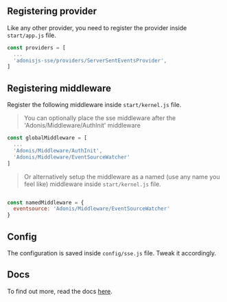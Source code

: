 ## Registering provider

Like any other provider, you need to register the provider inside `start/app.js` file.

```js
const providers = [
  ...
  'adonisjs-sse/providers/ServerSentEventsProvider',
]
```
## Registering middleware

Register the following middleware inside `start/kernel.js` file. 

>You can optionally place the sse middleware after the 'Adonis/Middleware/AuthInit' middleware

```js
const globalMiddleware = [
  ...
  'Adonis/Middleware/AuthInit',
  'Adonis/Middleware/EventSourceWatcher'
]
```
>Or alternatively setup the middleware as a named (use any name you feel like) middleware inside `start/kernel.js` file.

```js

const namedMiddleware = {
  eventsource: 'Adonis/Middleware/EventSourceWatcher'
}

```

## Config

The configuration is saved inside `config/sse.js` file. Tweak it accordingly.

## Docs

To find out more, read the docs [here](https://github.com/stitchng/adonis-sse).
